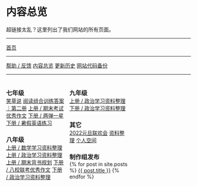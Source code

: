 # 内容总览

<style>
.btn {
    margin-bottom: 0rem;
}
h3 {
    margin-bottom: 0rem!important;
}
p {
    text-indent: 0;
}
</style>

超链接太乱？这里列出了我们网站的所有页面。

<hr />

<div class="d-grid mt-3">
<a type="button" href="/" class="btn btn-primary mb-0">首页</a>
</div>

<hr />

<div class="btn-group" id="buttonGroup">
    <a type="button" href="/roots/feedback" class="btn btn-outline-primary mb-0">帮助 / 反馈</a>
    <a type="button" href="/roots/overview" class="btn btn-outline-primary mb-0">内容总览</a>
    <a type="button" href="/roots/history" class="btn btn-outline-primary mb-0">更新历史</a>
    <a type="button" href="/roots/backups" class="btn btn-outline-primary mb-0">网站代码备份</a>
</div>
<script>
    function updateButtonLayout() {
        const buttonGroup = document.querySelector("#buttonGroup");
        const isVerticalLayout = window.innerWidth < 672;

        if (isVerticalLayout) {
            buttonGroup.classList.add("btn-group-vertical");
            buttonGroup.classList.remove("btn-group");
            buttonGroup.classList.add("d-flex");
            buttonGroup.classList.add("flex-column");
            buttonGroup.classList.remove("flex-row");
        } else {
            buttonGroup.classList.remove("btn-group-vertical");
            buttonGroup.classList.add("btn-group");
            buttonGroup.classList.remove("d-flex");
            buttonGroup.classList.remove("flex-column");
            buttonGroup.classList.add("flex-row");
        }
    }
    
    // 初始化时更新按钮布局
    updateButtonLayout();
    
    // 在窗口大小变化时更新按钮布局
    window.addEventListener("resize", updateButtonLayout);
</script>

<hr />

<div id="overview_contents" style="column-count:3;">
    <div class="list-group w-100 mb-3" style="display:inline-block;">
        <h3 class="list-group-item list-group-item-primary">七年级</h3>
        <div class="flex-column btn-group-vertical d-flex list-group-item pt-3 pb-3">
            <a type="button" href="/七年级/笑草说" class="mb-0 btn-outline-primary btn ms-0">笑草说</a>
            <a type="button" href="/七年级/阅读组合训练答案｜第二册" class="btn btn-outline-primary ms-0">阅读组合训练答案｜第二册</a>
            <a type="button" href="/七年级/上册/期末考试优秀作文" class="btn btn-outline-primary ms-0">上册 / 期末考试优秀作文</a>
            <a type="button" href="/七年级/下册/两弹一星" class="btn btn-outline-primary ms-0">下册 / 两弹一星</a>
            <a type="button" href="/七年级/下册/暑假英语练习" class="btn btn-outline-primary ms-0">下册 / 暑假英语练习</a>
        </div>
    </div>
    <div class="list-group w-100 mb-3" style="display:inline-block;">
        <h3 class="list-group-item list-group-item-primary">八年级</h3>
        <div class="flex-column btn-group-vertical d-flex list-group-item pt-3 pb-3">
            <a type="button" href="/八年级/上册/数学学习资料整理" class="mb-0 btn-outline-primary btn ms-0">上册 / 数学学习资料整理</a>
            <a type="button" href="/八年级/上册/政治学习资料整理" class="btn btn-outline-primary ms-0">上册 / 政治学习资料整理</a>
            <a type="button" href="/八年级/上册/期末背书规划" class="btn btn-outline-primary ms-0">上册 / 期末背书规划</a>
            <a type="button" href="/八年级/下册/八校联考优秀作文" class="btn btn-outline-primary ms-0">下册 / 八校联考优秀作文</a>
            <a type="button" href="/八年级/下册/政治学习资料整理" class="btn btn-outline-primary ms-0">下册 / 政治学习资料整理</a>
        </div>
    </div>
    <div class="list-group w-100 mb-3" style="display:inline-block;">
        <h3 class="list-group-item list-group-item-primary">九年级</h3>
        <div class="flex-column btn-group-vertical d-flex list-group-item pt-3 pb-3">
            <a type="button" href="/九年级/上册/政治学习资料整理" class="mb-0 btn btn-outline-primary ms-0">上册 / 政治学习资料整理</a>
            <a type="button" href="/九年级/下册/政治学习资料整理" class="btn btn-outline-primary ms-0">下册 / 政治学习资料整理</a>
        </div>
    </div>
    <div class="list-group w-100 mb-3" style="display:inline-block;">
        <h3 class="list-group-item list-group-item-primary">其它</h3>
        <div class="flex-column btn-group-vertical d-flex list-group-item pt-3 pb-3">
            <a type="button" href="/其他/2022元旦联欢会" class="mb-0 btn-outline-primary btn ms-0">2022元旦联欢会</a>
            <a type="button" href="/其他/资料整理" class="btn btn-outline-primary ms-0">资料整理</a>
            <a type="button" href="/其他/个人空间" class="btn btn-outline-primary ms-0">个人空间</a>
        </div>
    </div>
    <div class="list-group w-100 mb-3" style="display:inline-block;">
        <h3 class="list-group-item list-group-item-primary">制作组发布</h3>
        <div class="flex-column btn-group-vertical d-flex list-group-item pt-3 pb-3">
            {% for post in site.posts %}
                <a type="button" href="{{ post.url }}" class="btn-outline-primary btn ms-0">{{ post.title }}</a>
            {% endfor %}
        </div>
    </div>
</div>
<script>
    function adjustLayout() {
        var container = document.getElementById("overview_contents");
        if (window.innerWidth >= 950) {
            container.style.columnCount = '3';
        } else if (window.innerWidth >= 570) {
            container.style.columnCount = '2';
        } else {
            container.style.columnCount = '1';
        }
    }
    // 初始加载时调整布局
    window.onload = adjustLayout();
    // 当窗口大小改变时重新调整布局
    window.addEventListener('resize', adjustLayout);
</script>

